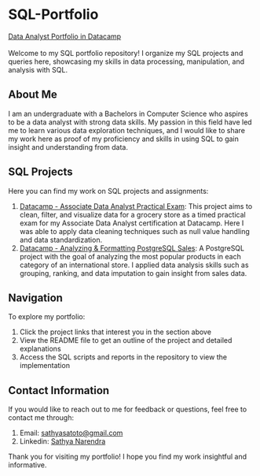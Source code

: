 # SQL-Portfolio

[Data Analyst Portfolio in Datacamp](https://www.datacamp.com/portfolio/sathyasatoto)
<br><br>
Welcome to my SQL portfolio repository! I organize my SQL projects and queries here, showcasing my skills in data processing, manipulation, and analysis with SQL.

## About Me
I am an undergraduate with a Bachelors in Computer Science who aspires to be a data analyst with strong data skills. My passion in this field have led me to learn various data exploration techniques, and I would like to share my work here as proof of my proficiency and skills in using SQL to gain insight and understanding from data.

## SQL Projects

Here you can find my work on SQL projects and assignments:
1. [Datacamp - Associate Data Analyst Practical Exam](https://github.com/AkuwuTumapel/DataCamp-ADA-Practical-Exam.git): This project aims to clean, filter, and visualize data for a grocery store as a timed practical exam for my Associate Data Analyst certification at Datacamp. Here I was able to apply data cleaning techniques such as null value handling and data standardization.
2. [Datacamp - Analyzing & Formatting PostgreSQL Sales](https://github.com/AkuwuTumapel/DataCamp-Formatting-PostgreSQL-Sales-Data.git): A PostgreSQL project with the goal of analyzing the most popular products in each category of an international store. I applied data analysis skills such as grouping, ranking, and data imputation to gain insight from sales data.

## Navigation

To explore my portfolio:
1. Click the project links that interest you in the section above
2. View the README file to get an outline of the project and detailed explanations
3. Access the SQL scripts and reports in the repository to view the implementation

## Contact Information

If you would like to reach out to me for feedback or questions, feel free to contact me through:
1. Email: sathyasatoto@gmail.com
2. Linkedin: [Sathya Narendra](https://www.linkedin.com/in/sathyanas/)

Thank you for visiting my portfolio! I hope you find my work insightful and informative.
   
